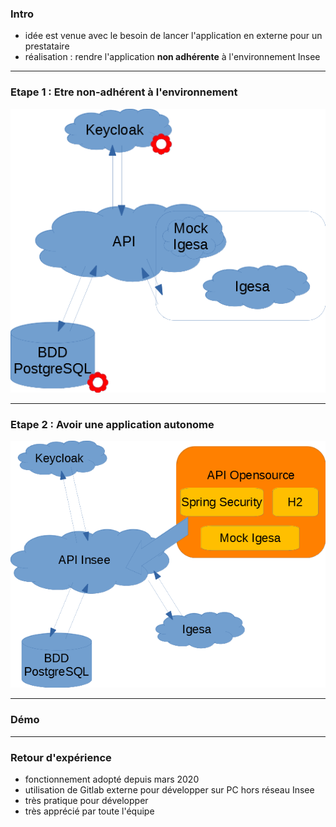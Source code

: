 ### Intro

- idée est venue avec le besoin de lancer l'application en externe pour un prestataire
- réalisation : rendre l'application **non adhérente** à l'environnement Insee

----

### Etape 1 : Etre non-adhérent à l'environnement

![Schéma de l'architecture](diapos/images/archi1.png "Schéma de l'architecture")

----

### Etape 2 : Avoir une application autonome

![Schéma de l'architecture](diapos/images/archi2.png "Schéma de l'architecture")

----

 ### Démo


----

 ### Retour d'expérience

- fonctionnement adopté depuis mars 2020
- utilisation de Gitlab externe pour développer sur PC hors réseau Insee
- très pratique pour développer
- très apprécié par toute l'équipe

